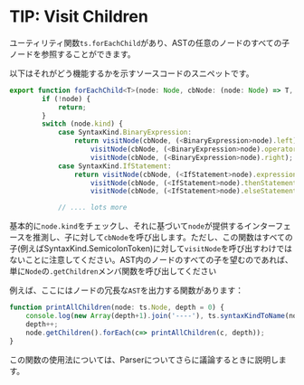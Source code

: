 # TIP: Visit Children

ユーティリティ関数`ts.forEachChild`があり、ASTの任意のノードのすべての子ノードを参照することができます。

以下はそれがどう機能するかを示すソースコードのスニペットです。

```typescript
export function forEachChild<T>(node: Node, cbNode: (node: Node) => T, cbNodeArray?: (nodes: Node[]) => T): T {
        if (!node) {
            return;
        }
        switch (node.kind) {
            case SyntaxKind.BinaryExpression:
                return visitNode(cbNode, (<BinaryExpression>node).left) ||
                    visitNode(cbNode, (<BinaryExpression>node).operatorToken) ||
                    visitNode(cbNode, (<BinaryExpression>node).right);
            case SyntaxKind.IfStatement:
                return visitNode(cbNode, (<IfStatement>node).expression) ||
                    visitNode(cbNode, (<IfStatement>node).thenStatement) ||
                    visitNode(cbNode, (<IfStatement>node).elseStatement);

            // .... lots more
```

基本的に`node.kind`をチェックし、それに基づいて`node`が提供するインターフェースを推測し、子に対して`cbNode`を呼び出します。ただし、この関数はすべての子\(例えばSyntaxKind.SemicolonToken\)に対して`visitNode`を呼び出すわけではないことに注意してください。AST内のノードのすべての子を望むのであれば、単に`Node`の`.getChildren`メンバ関数を呼び出してください

例えば、ここにはノードの冗長な`AST`を出力する関数があります：

```typescript
function printAllChildren(node: ts.Node, depth = 0) {
    console.log(new Array(depth+1).join('----'), ts.syntaxKindToName(node.kind), node.pos, node.end);
    depth++;
    node.getChildren().forEach(c=> printAllChildren(c, depth));
}
```

この関数の使用法については、Parserについてさらに議論するときに説明します。

